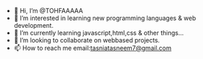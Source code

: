 - 👋 Hi, I’m @TOHFAAAAA
- 👀 I’m interested in learning new programming languages & web development.
- 🌱 I’m currently learning javascript,html,css & other things...
- 💞️ I’m looking to collaborate on webbased projects.
- 📫 How to reach me email:tasniatasneem7@gmail.com


